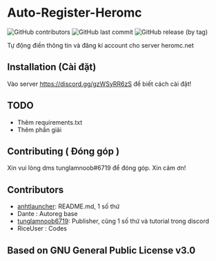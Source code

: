 # Auto-Register-Heromc
![GitHub contributors](https://img.shields.io/github/contributors/tunglamnoob6719/Auto-Reg-Heromc)
![GitHub last commit](https://img.shields.io/github/last-commit/tunglamnoob6719/Auto-Reg-Heromc)
![GitHub release (by tag)](https://img.shields.io/github/downloads/tunglamnoob6719/Auto-Reg-Heromc/Releases/total)

Tự động điền thông tin và đăng kí account cho server heromc.net

## Installation (Cài đặt)

Vào server https://discord.gg/gzWSyRR6zS để biết cách cài đặt!

## TODO

- Thêm requirements.txt
- Thêm phần giải

## Contributing ( Đóng góp )

Xin vui lòng dms tunglamnoob#6719 để đóng góp. Xin cảm ơn!

## Contributors

- [anhtlauncher](https://github.com/anhtlauncher): README.md, 1 số thứ
- Dante : Autoreg base
- [tunglamnoob6719](https://github.com/tunglamnoob6719): Publisher, cũng 1 số thứ và tutorial trong discord
- RiceUser : Codes

## Based on GNU General Public License v3.0
